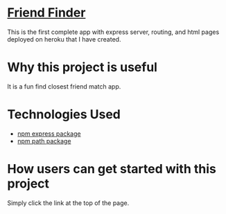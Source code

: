 # [Friend Finder](https://pacific-thicket-17206.herokuapp.com/)

This is the first complete app with express server, routing, and html pages deployed on heroku that I have created. 

# Why this project is useful
It is a fun find closest friend match app.

# Technologies Used
* [npm express package](https://www.npmjs.com/package/express)
* [npm path package](https://www.npmjs.com/package/path)

# How users can get started with this project
Simply click the link at the top of the page.

